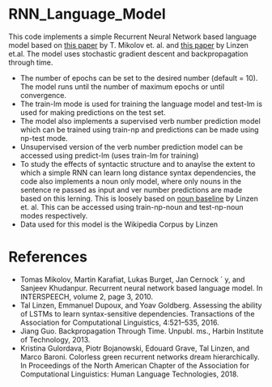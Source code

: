 # RNN_Language_Model
   This code implements a simple Recurrent Neural Network based language model based on [this paper](https://www.isca-speech.org/archive/interspeech_2010/i10_1045.html)
   by T. Mikolov et. al. and [this paper](https://arxiv.org/abs/1611.01368) by Linzen et.al.
   The model uses stochastic gradient descent and backpropagation through time.
   - The number of epochs can be set to the desired number (default = 10). The model runs until the number of maximum epochs or until convergence.
   - The train-lm mode is used for training the language model and test-lm is used for making predictions on the test set.
   - The model also implements a supervised verb number prediction model which can be trained using train-np and predictions can be made using np-test mode.
   - Unsupervised version of the verb number prediction model can be accessed using predict-lm (uses train-lm for training)
   - To study the effects of syntactic structure and to anaylse the extent to which a simple RNN can learn long distance syntax dependencies, the code also implements a noun only model, where only nouns in the sentence re passed as input and ver number predictions are made based on this lerning. This is loosely based on [noun baseline](https://arxiv.org/abs/1611.01368) by Linzen et. al.
     This can be accessed using train-np-noun and test-np-noun modes respectively.
   - Data used for this model is the Wikipedia Corpus by Linzen
   
# References
   - Tomas Mikolov, Martin Karafiat, Lukas Burget, Jan Cernock ´ y, and Sanjeev Khudanpur. Recurrent neural network based language model. In INTERSPEECH, volume 2, page 3, 2010.
   - Tal Linzen, Emmanuel Dupoux, and Yoav Goldberg. Assessing the ability of LSTMs to learn syntax-sensitive dependencies. Transactions of the Association for Computational Linguistics, 4:521–535, 2016.
   - Jiang Guo. Backpropagation Through Time. Unpubl. ms., Harbin Institute of Technology, 2013.
   - Kristina Gulordava, Piotr Bojanowski, Edouard Grave, Tal Linzen, and Marco Baroni. Colorless green recurrent networks dream hierarchically. In Proceedings of the North American Chapter of the Association for Computational Linguistics: Human Language Technologies, 2018.
